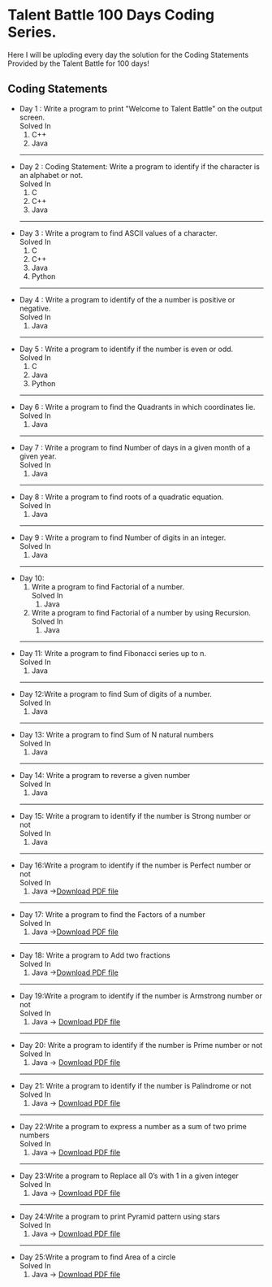<h1>Talent Battle 100 Days Coding Series.</h1>
Here I will be uploding every day the solution for the Coding Statements Provided by the Talent Battle for 100 days!

<h2>Coding Statements</h2>
  <ul>
    <li>Day 1 : Write a program to print "Welcome to Talent Battle" on the output screen.<br> Solved In 
        <ol>
            <li>C++</li>
             <li>Java</li>
        </ol>
    </li> 
  <hr>
    <li>Day 2 : Coding Statement: Write a program to identify if the character is an alphabet or not.<br> Solved In 
        <ol><li>C</li>
            <li>C++</li>
            <li>Java</li>
        </ol></li>
  <hr>
    <li>Day 3 : Write a program to find ASCII values of a character.<br> Solved In 
        <ol><li>C</li>
            <li>C++</li>
            <li>Java</li>
            <li>Python</li>
        </ol></li>
  <hr>
  <li>Day 4 : Write a program to identify of the a number is positive or negative.<br> Solved In 
        <ol><li>Java</li></ol></li>
  <hr>  
  <li>Day 5 : Write a program to identify if the number is even or odd.<br> Solved In 
        <ol><li>C</li>
            <li>Java</li>
            <li>Python</li>
        </ol></li>
  <hr>  
  <li>Day 6 : Write a program to find the Quadrants in which coordinates lie.<br> Solved In 
        <ol><li>Java</li>
           </ol></li>
  <hr>  
  <li>Day 7 : Write a program to find Number of days in a given month of a given year.<br> Solved In 
        <ol><li>Java</li>
           </ol></li>
  <hr>  
  <li>Day 8 : Write a program to find roots of a quadratic equation.<br> Solved In 
        <ol><li>Java</li>
            </ol></li>
  <hr>  
  <li>Day 9 : Write a program to find Number of digits in an integer.<br> Solved In 
        <ol><li>Java</li>
            </ol></li>
    <hr>
  <li>Day 10: 
    <ol>
      <li> Write a program to find Factorial of a number.<br> Solved In 
        <ol>
            <li>Java</li>
         </ol>
      </li>
      <li>Write a program to find Factorial of a number by using Recursion.<br> Solved In 
                <ol>
                    <li>Java</li>
                </ol>
      </li>
    </ol>
  </li>
<hr>
  <li>Day 11: Write a program to find Fibonacci series up to n.<br> Solved In 
        <ol><li>Java</li>
            </ol></li>
<hr>
  <li>Day 12:Write a program to find Sum of digits of a number.<br> Solved In 
        <ol><li>Java</li>
            </ol></li>
<hr>
  <li>Day 13: Write a program to find Sum of N natural numbers<br> Solved In 
        <ol><li>Java</li>
            </ol></li>
<hr>
  <li>Day 14: Write a program to reverse a given number<br> Solved In 
        <ol><li>Java</li>
            </ol></li>
 <hr>
  <li>Day 15:  Write a program to identify if the number is Strong number or not<br> Solved In 
        <ol><li>Java</li>
            </ol></li>
         <hr>
  <li>Day 16:Write a program to identify if the number is Perfect number or not<br> Solved In 
        <ol><li>Java -><a href="https://github.com/vishwjeet-ujgare/Talent-Battle-100-Days-Coding-Series/files/10155227/Vishwjeet_Day_16.pdf">Download PDF file</a> </li>
            </ol></li>
         <hr>
  <li>Day 17: Write a program to find the Factors of a number<br> Solved In 
        <ol><li>Java -><a href="https://github.com/vishwjeet-ujgare/Talent-Battle-100-Days-Coding-Series/files/10155226/Vishwjeet_Day_17.pdf">Download PDF file</a> 
          </li>
            </ol></li>
           <hr>
  <li>Day 18:  Write a program to Add two fractions<br> Solved In 
        <ol><li>Java -><a href="https://github.com/vishwjeet-ujgare/Talent-Battle-100-Days-Coding-Series/files/10155220/Vishwjeet_Day_18.pdf">Download PDF file</a></li>
            </ol></li>
            <hr>
  <li>Day 19:Write a program to identify if the number is Armstrong number or not<br> Solved In 
        <ol><li>Java -> <a href="https://github.com/vishwjeet-ujgare/Talent-Battle-100-Days-Coding-Series/files/10155201/VishwjeetDay19.pdf">Download PDF file</a></li>
            </ol></li>
            <hr>
  <li>Day 20: Write a program to identify if the number is Prime number or not<br> Solved In 
    <ol><li>Java -> <a href="https://github.com/vishwjeet-ujgare/Talent-Battle-100-Days-Coding-Series/files/10155186/VishwjeetDay_20.pdf">Download PDF file</a>
      </li></ol></li>
     <hr>
  <li>Day 21: Write a program to identify if the number is Palindrome or not<br> Solved In 
    <ol><li>Java -> <a href="https://github.com/vishwjeet-ujgare/Talent-Battle-100-Days-Coding-Series/files/10188087/VishwjeetDay21.pdf">Download PDF file</a></li></ol></li>
     <hr>
  <li>Day 22:Write a program to express a number as a sum of two prime numbers<br> Solved In 
    <ol><li>Java -> <a href="https://github.com/vishwjeet-ujgare/Talent-Battle-100-Days-Coding-Series/files/10188130/VishwjeetDay_22.pdf">Download PDF file</a></li></ol></li>
     <hr>
  <li>Day 23:Write a program to Replace all 0’s with 1 in a given integer<br> Solved In 
    <ol><li>Java -> <a href="https://github.com/vishwjeet-ujgare/Talent-Battle-100-Days-Coding-Series/files/10188081/VishwjeetDay23.pdf">Download PDF file</a></li></ol></li>
        <hr>
  <li>Day 24:Write a program to print Pyramid pattern using stars<br> Solved In 
    <ol><li>Java -> <a href="https://github.com/vishwjeet-ujgare/Talent-Battle-100-Days-Coding-Series/files/10199363/VishwjeetDay24.docx.pdf">Download PDF file</a></li></ol></li>
          <hr>
  <li>Day 25:Write a program to find Area of a circle<br> Solved In 
    <ol><li>Java -> <a href="">Download PDF file</a></li></ol></li>
    </ul>
            

